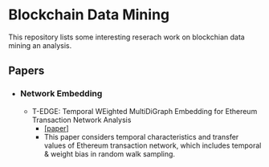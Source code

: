 # Blockchain Data Mining

This repository lists some interesting reserach work on blockchian data mining an analysis.

## Papers

* ### Network Embedding
  * T-EDGE: Temporal WEighted MultiDiGraph Embedding for Ethereum Transaction Network Analysis
    * [[paper]](https://arxiv.org/abs/1905.08038)  
    * This paper considers temporal characteristics and transfer values of Ethereum transaction network, which includes temporal & weight bias in random walk sampling.
